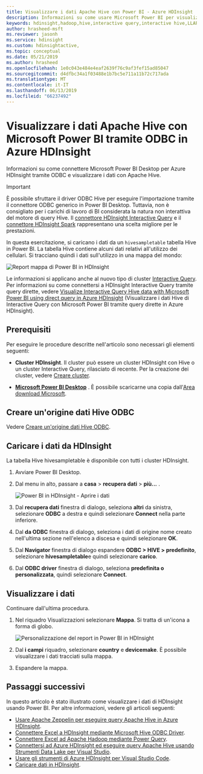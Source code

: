 ```yaml
---
title: Visualizzare i dati Apache Hive con Power BI - Azure HDInsight
description: Informazioni su come usare Microsoft Power BI per visualizzare i dati Hive elaborati da Azure HDInsight.
keywords: hdinsight,hadoop,hive,interactive query,interactive hive,LLAP,odbc
author: hrasheed-msft
ms.reviewer: jasonh
ms.service: hdinsight
ms.custom: hdinsightactive,
ms.topic: conceptual
ms.date: 05/21/2019
ms.author: hrasheed
ms.openlocfilehash: 1e0c043e484e4eaf2639f76c9af3fef15ad85047
ms.sourcegitcommit: d4dfbc34a1f03488e1b7bc5e711a11b72c717ada
ms.translationtype: MT
ms.contentlocale: it-IT
ms.lasthandoff: 06/13/2019
ms.locfileid: "66237492"
---
```

# <a name="visualize-apache-hive-data-with-microsoft-power-bi-using-odbc-in-azure-hdinsight"></a>Visualizzare i dati Apache Hive con Microsoft Power BI tramite ODBC in Azure HDInsight

Informazioni su come connettere Microsoft Power BI Desktop per Azure HDInsight tramite ODBC e visualizzare i dati con Apache Hive.

>[!IMPORTANT]
> È possibile sfruttare il driver ODBC Hive per eseguire l'importazione tramite il connettore ODBC generico in Power BI Desktop. Tuttavia, non è consigliato per i carichi di lavoro di BI considerata la natura non interattiva del motore di query Hive. Il [connettore HDInsight Interactive Query](../interactive-query/apache-hadoop-connect-hive-power-bi-directquery.md) e il [connettore HDInsight Spark](https://docs.microsoft.com/power-bi/spark-on-hdinsight-with-direct-connect) rappresentano una scelta migliore per le prestazioni.

In questa esercitazione, si caricano i dati da un `hivesampletable` tabella Hive in Power BI. La tabella Hive contiene alcuni dati relativi all'utilizzo dei cellulari. Si tracciano quindi i dati sull'utilizzo in una mappa del mondo:

![Report mappa di Power BI in HDInsight](./media/apache-hadoop-connect-hive-power-bi/hdinsight-power-bi-visualization.png)

Le informazioni si applicano anche al nuovo tipo di cluster [Interactive Query](../interactive-query/apache-interactive-query-get-started.md). Per informazioni su come connettersi a HDInsight Interactive Query tramite query dirette, vedere [Visualize Interactive Query Hive data with Microsoft Power BI using direct query in Azure HDInsight](../interactive-query/apache-hadoop-connect-hive-power-bi-directquery.md) (Visualizzare i dati Hive di Interactive Query con Microsoft Power BI tramite query dirette in Azure HDInsight).

## <a name="prerequisites"></a>Prerequisiti

Per eseguire le procedure descritte nell'articolo sono necessari gli elementi seguenti:

* **Cluster HDInsight**. Il cluster può essere un cluster HDInsight con Hive o un cluster Interactive Query, rilasciato di recente. Per la creazione dei cluster, vedere [Creare cluster](apache-hadoop-linux-tutorial-get-started.md#create-cluster).

* **[Microsoft Power BI Desktop](https://powerbi.microsoft.com/desktop/)** . È possibile scaricarne una copia dall'[Area download Microsoft](https://www.microsoft.com/download/details.aspx?id=45331).

## <a name="create-hive-odbc-data-source"></a>Creare un'origine dati Hive ODBC

Vedere [Creare un'origine dati Hive ODBC](apache-hadoop-connect-excel-hive-odbc-driver.md#create-apache-hive-odbc-data-source).

## <a name="load-data-from-hdinsight"></a>Caricare i dati da HDInsight

La tabella Hive hivesampletable è disponibile con tutti i cluster HDInsight.

1. Avviare Power BI Desktop.

2. Dal menu in alto, passare a **casa** > **recupera dati** > **più...** .

    ![Power BI in HDInsight - Aprire i dati](./media/apache-hadoop-connect-hive-power-bi/hdinsight-power-bi-open-odbc.png)

3. Dal **recupera dati** finestra di dialogo, seleziona **altri** da sinistra, selezionare **ODBC** a destra e quindi selezionare **Connect** nella parte inferiore.

4. Dal **da ODBC** finestra di dialogo, seleziona i dati di origine nome creato nell'ultima sezione nell'elenco a discesa e quindi selezionare **OK**.

5. Dal **Navigator** finestra di dialogo espandere **ODBC > HIVE > predefinito**, selezionare **hivesampletable**e quindi selezionare **carico**.

6. Dal **ODBC driver** finestra di dialogo, seleziona **predefinita o personalizzata**, quindi selezionare **Connect**.

## <a name="visualize-data"></a>Visualizzare i dati

Continuare dall'ultima procedura.

1. Nel riquadro Visualizzazioni selezionare **Mappa**.  Si tratta di un'icona a forma di globo.

    ![Personalizzazione del report in Power BI in HDInsight](./media/apache-hadoop-connect-hive-power-bi/hdinsight-power-bi-customize.png)
2. Dal **i campi** riquadro, selezionare **country** e **devicemake**. È possibile visualizzare i dati tracciati sulla mappa.
3. Espandere la mappa.

## <a name="next-steps"></a>Passaggi successivi

In questo articolo è stato illustrato come visualizzare i dati di HDInsight usando Power BI.  Per altre informazioni, vedere gli articoli seguenti:

* [Usare Apache Zeppelin per eseguire query Apache Hive in Azure HDInsight](../interactive-query/hdinsight-connect-hive-zeppelin.md).
* [Connettere Excel a HDInsight mediante Microsoft Hive ODBC Driver](./apache-hadoop-connect-excel-hive-odbc-driver.md).
* [Connettere Excel ad Apache Hadoop mediante Power Query](apache-hadoop-connect-excel-power-query.md).
* [Connettersi ad Azure HDInsight ed eseguire query Apache Hive usando Strumenti Data Lake per Visual Studio](apache-hadoop-visual-studio-tools-get-started.md).
* [Usare gli strumenti di Azure HDInsight per Visual Studio Code](../hdinsight-for-vscode.md).
* [Caricare dati in HDInsight](./../hdinsight-upload-data.md).
